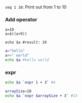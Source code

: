 ``seq 1 10``: Print out from 1 to 10

### Add operator

```shell
a=10
a=$((a+9))

echo $a #result: 19
```

```sh
a="hello"
a+=" world"
echo $a #hello world
```

### expr

```sh
echo $a `expr 1 + 3` #4
```
```sh
arraySize=10
echo $a `expr $arraySize + 3` #13
```